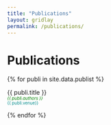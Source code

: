 ```yaml
---
title: "Publications"
layout: gridlay
permalink: /publications/
---
```



# Publications

{% for publi in site.data.publist %}

  {{ publi.title }} <br />
  <span style="color:green; font-size:70%"><em>{{ publi.authors }} </em></span> 
  <span style="color:darkcyan; font-size:70%"><br />{{ publi.venue}}</span>
  <br /><a href="{{publi.link.url }}">
          <i class="fa fa-file-pdf-o"></i>
        </a>

{% endfor %}

